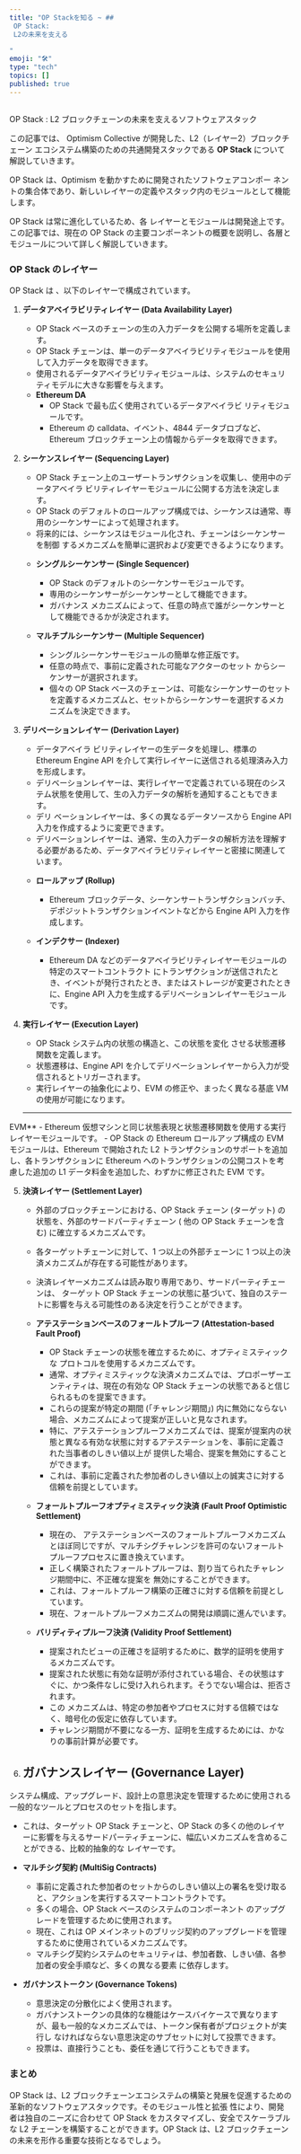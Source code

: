 ```yaml
---
title: "OP Stackを知る ~ ##
 OP Stack:
 L2の未来を支える  

"
emoji: "🛠"
type: "tech" 
topics: []
published: true
---
```



##
 OP Stack
: L2 ブロックチェーンの未来を支えるソフトウェアスタック

この記事では、
Optimism Collective が開発した、L2（レイヤー2）ブロックチェーン
エコシステム構築のための共通開発スタックである **OP Stack** について解説していきます。

OP Stack は、Optimism を動かすために開発されたソフトウェアコンポー
ネントの集合体であり、新しいレイヤーの定義やスタック内のモジュールとして機能します。

OP Stack は常に進化しているため、各
レイヤーとモジュールは開発途上です。この記事では、現在の OP Stack の主要コンポーネントの概要を説明し、各層とモジュールについて詳しく解説していきます。

### OP Stack のレイヤー

OP Stack は
、以下のレイヤーで構成されています。

1. **データアベイラビリティレイヤー (Data Availability Layer)**
   - OP Stack ベースのチェーンの生の入力データを公開する場所を定義します。
   - OP Stack
 チェーンは、単一のデータアベイラビリティモジュールを使用して入力データを取得できます。
   - 使用されるデータアベイラビリティモジュールは、システムのセキュリティモデルに大きな影響を与えます。

   * **Ethereum DA**
     - OP Stack で最も広く使用されているデータアベイラビ
リティモジュールです。
     - Ethereum の calldata、イベント、4844 データブロブなど、Ethereum ブロックチェーン上の情報からデータを取得できます。

2. **シーケンスレイヤー (Sequencing Layer)**
   - OP Stack チェーン上のユーザートランザクションを収集し、使用中のデータアベイラ
ビリティレイヤーモジュールに公開する方法を決定します。
   - OP Stack のデフォルトのロールアップ構成では、シーケンスは通常、専用のシーケンサーによって処理されます。
   - 将来的には、シーケンスはモジュール化され、チェーンはシーケンサーを制御
するメカニズムを簡単に選択および変更できるようになります。

   * **シングルシーケンサー (Single Sequencer)**
     - OP Stack のデフォルトのシーケンサーモジュールです。
     - 専用のシーケンサーがシーケンサーとして機能できます。
     - ガバナンス
メカニズムによって、任意の時点で誰がシーケンサーとして機能できるかが決定されます。

   * **マルチプルシーケンサー (Multiple Sequencer)**
     - シングルシーケンサーモジュールの簡単な修正版です。
     - 任意の時点で、事前に定義された可能なアクターのセット
からシーケンサーが選択されます。
     - 個々の OP Stack ベースのチェーンは、可能なシーケンサーのセットを定義するメカニズムと、セットからシーケンサーを選択するメカニズムを決定できます。

3. **デリベーションレイヤー (Derivation Layer)**
   - データアベイラ
ビリティレイヤーの生データを処理し、標準の Ethereum Engine API を介して実行レイヤーに送信される処理済み入力を形成します。
   - デリベーションレイヤーは、実行レイヤーで定義されている現在のシステム状態を使用して、生の入力データの解析を通知することもできます。
   - デリ
ベーションレイヤーは、多くの異なるデータソースから Engine API 入力を作成するように変更できます。
   - デリベーションレイヤーは、通常、生の入力データの解析方法を理解する必要があるため、データアベイラビリティレイヤーと密接に関連しています。

   * **ロールアップ (Rollup)**

     - Ethereum ブロックデータ、シーケンサートランザクションバッチ、デポジットトランザクションイベントなどから Engine API 入力を作成します。

   * **インデクサー (Indexer)**
     - Ethereum DA などのデータアベイラビリティレイヤーモジュールの特定のスマートコントラクト
にトランザクションが送信されたとき、イベントが発行されたとき、またはストレージが変更されたときに、Engine API 入力を生成するデリベーションレイヤーモジュールです。

4. **実行レイヤー (Execution Layer)**
   - OP Stack システム内の状態の構造と、この状態を変化
させる状態遷移関数を定義します。
   - 状態遷移は、Engine API を介してデリベーションレイヤーから入力が受信されるとトリガーされます。
   - 実行レイヤーの抽象化により、EVM の修正や、まったく異なる基底 VM の使用が可能になります。

   * **
EVM**
     - Ethereum 仮想マシンと同じ状態表現と状態遷移関数を使用する実行レイヤーモジュールです。
     - OP Stack の Ethereum ロールアップ構成の EVM モジュールは、Ethereum で開始された L2 トランザクションのサポートを追加し、各トランザクションに
 Ethereum へのトランザクションの公開コストを考慮した追加の L1 データ料金を追加した、わずかに修正された EVM です。

5. **決済レイヤー (Settlement Layer)**
   - 外部のブロックチェーンにおける、OP Stack チェーン (ターゲット) の状態を、外部のサードパーティチェーン (
他の OP Stack チェーンを含む) に確立するメカニズムです。
   - 各ターゲットチェーンに対して、1 つ以上の外部チェーンに 1 つ以上の決済メカニズムが存在する可能性があります。
   - 決済レイヤーメカニズムは読み取り専用であり、サードパーティチェーンは、
ターゲット OP Stack チェーンの状態に基づいて、独自のステートに影響を与える可能性のある決定を行うことができます。

   - **アテステーションベースのフォールトプルーフ (Attestation-based Fault Proof)**
     - OP Stack チェーンの状態を確立するために、オプティミスティックな
プロトコルを使用するメカニズムです。
     - 通常、オプティミスティックな決済メカニズムでは、プロポーザーエンティティは、現在の有効な OP Stack チェーンの状態であると信じられるものを提案できます。
     - これらの提案が特定の期間 (「チャレンジ期間」)
 内に無効にならない場合、メカニズムによって提案が正しいと見なされます。
     - 特に、アテステーションプルーフメカニズムでは、提案が提案内の状態と異なる有効な状態に対するアテステーションを、事前に定義された当事者のしきい値以上が
提供した場合、提案を無効にすることができます。
     - これは、事前に定義された参加者のしきい値以上の誠実さに対する信頼を前提としています。

   - **フォールトプルーフオプティミスティック決済 (Fault Proof Optimistic Settlement)**
     - 現在の、
アテステーションベースのフォールトプルーフメカニズムとほぼ同じですが、マルチシグチャレンジを許可のないフォールトプルーフプロセスに置き換えています。
     - 正しく構築されたフォールトプルーフは、割り当てられたチャレンジ期間中に、不正確な提案を
無効にすることができます。
     - これは、フォールトプルーフ構築の正確さに対する信頼を前提としています。
     - 現在、フォールトプルーフメカニズムの開発は順調に進んでいます。

   - **バリディティプルーフ決済 (Validity Proof Settlement)**

     - 提案されたビューの正確さを証明するために、数学的証明を使用するメカニズムです。
     - 提案された状態に有効な証明が添付されている場合、その状態はすぐに、かつ条件なしに受け入れられます。そうでない場合は、拒否されます。
     - この
メカニズムは、特定の参加者やプロセスに対する信頼ではなく、暗号化の仮定に依存しています。
     - チャレンジ期間が不要になる一方、証明を生成するためには、かなりの事前計算が必要です。

6. **ガバナンスレイヤー (Governance Layer)**
   -
 システム構成、アップグレード、設計上の意思決定を管理するために使用される一般的なツールとプロセスのセットを指します。
   - これは、ターゲット OP Stack チェーンと、OP Stack の多くの他のレイヤーに影響を与えるサードパーティチェーンに、幅広いメカニズムを含めることができる、比較的抽象的な
レイヤーです。

   * **マルチシグ契約 (MultiSig Contracts)**
     - 事前に定義された参加者のセットからのしきい値以上の署名を受け取ると、アクションを実行するスマートコントラクトです。
     - 多くの場合、OP Stack ベースのシステムのコンポーネント
のアップグレードを管理するために使用されます。
     - 現在、これは OP メインネットのブリッジ契約のアップグレードを管理するために使用されているメカニズムです。
     - マルチシグ契約システムのセキュリティは、参加者数、しきい値、各参加者の安全手順など、多くの異なる要素
に依存します。

   * **ガバナンストークン (Governance Tokens)**
     - 意思決定の分散化によく使用されます。
     - ガバナンストークンの具体的な機能はケースバイケースで異なりますが、最も一般的なメカニズムでは、トークン保有者がプロジェクトが実行し
なければならない意思決定のサブセットに対して投票できます。
     - 投票は、直接行うことも、委任を通じて行うこともできます。

### まとめ

OP Stack は、L2 ブロックチェーンエコシステムの構築と発展を促進するための革新的なソフトウェアスタックです。そのモジュール性と拡張
性により、開発者は独自のニーズに合わせて OP Stack をカスタマイズし、安全でスケーラブルな L2 チェーンを構築することができます。OP Stack は、L2 ブロックチェーンの未来を形作る重要な技術となるでしょう。




        